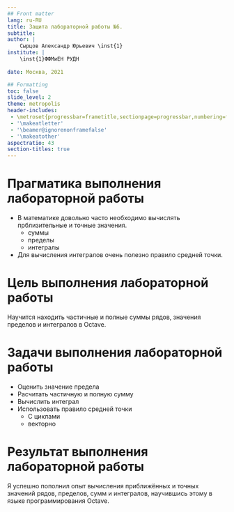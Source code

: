 ```yaml
---
## Front matter
lang: ru-RU
title: Защита лабораторной работы №6.
subtitle: 
author: |
	Сырцов Александр Юрьевич \inst{1}
institute: |
	\inst{1}ФФМиЕН РУДН
	
date: Москва, 2021

## Formatting
toc: false
slide_level: 2
theme: metropolis
header-includes: 
 - \metroset{progressbar=frametitle,sectionpage=progressbar,numbering=fraction}
 - '\makeatletter'
 - '\beamer@ignorenonframefalse'
 - '\makeatother'
aspectratio: 43
section-titles: true
---
```


# Прагматика выполнения лабораторной работы
- В математике довольно часто необходимо вычислять прблизительные и точные значения.
	- суммы
	- пределы
	- интегралы
- Для вычисления интегралов очень полезно правило средней точки.

# Цель выполнения лабораторной работы
Научится находить частичные и полные суммы рядов, значения пределов и интегралов в Octave.

# Задачи выполнения лабораторной работы
- Оценить значение предела
- Расчитать частичную и полную сумму
- Вычислить интеграл
- Использовать правило средней точки
	- С циклами
	- векторно

# Результат выполнения лабораторной работы
Я успешно пополнил опыт вычисления приближённых и точных значений рядов, пределов, сумм и интегралов, научившись этому в языке программирования Octave.